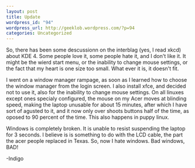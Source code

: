 ```yaml
--- 
layout: post
title: Update
wordpress_id: "94"
wordpress_url: http://geeklob.wordpress.com/?p=94
categories: Uncategorized
---
```

So, there has been some descussionn on the interblag (yes, I read xkcd) about KDE 4. Some people love it, some people hate it, and I don't like it. It might be the wierd start menu, or the inability to change mouse settings, or the fact that my heart is one size too small. What ever it is, it doesn't fit.

I went on a window manager rampage, as soon as I learned how to choose the window manager from the login screen. I also install xfce, and decided not to use it, also for the inability to change mouse settings. On all linuxes except ones specialy configured, the mouse on my Acer moves at blinding speed, making the laptop unusable for about 15 minutes, after which I have sort of agusted to it, and it now only over shoots buttons half of the time, as oposed to 90 percent of the time. This also happens in puppy linux.

Windows is completely broken. It is unable to resist suspending the laptop for 3 seconds. I believe is is something to do with the LCD cable, the part the acer people replaced in Texas. So, now I hate windows. Bad windows, BAD!

-Indigo
